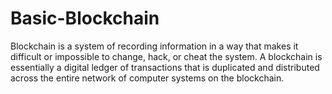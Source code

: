 # Basic-Blockchain
Blockchain is a system of recording information in a way that makes it difficult or impossible to change, hack, or cheat the system. A blockchain is essentially a digital ledger of transactions that is duplicated and distributed across the entire network of computer systems on the blockchain.
